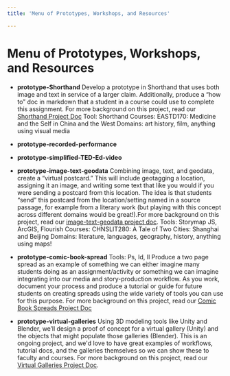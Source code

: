 ```yaml
---
title: 'Menu of Prototypes, Workshops, and Resources'

---
```


# Menu of Prototypes, Workshops, and Resources

* **prototype-Shorthand**
Develop a prototype in Shorthand that uses both image and text in service of a larger claim. Additionally, produce a “how to” doc in markdown that a student in a course could use to complete this assignment. For more background on this project, read our [Shorthand Project Doc](/z4VZIgwWQVKTNq4VocXwew)
Tool: Shorthand
Courses: EASTD170: Medicine and the Self in China and the West
Domains: art history, film, anything using visual media

* **prototype-recorded-performance**


* **prototype-simplified-TED-Ed-video**

* **prototype-image-text-geodata**
Combining image, text, and geodata, create a “virtual postcard.” This will include geotagging a location, assigning it an image, and writing some text that like you would if you were sending a postcard from this location. The idea is that students “send” this postcard from the location/setting named in a source passage, for example from a literary work (but playing with this concept across different domains would be great!).For more background on this project, read our [image-text-geodata project doc](/rBe8VcJTQs2mH1hvxK8_dg).
Tools: Storymap JS, ArcGIS, Flourish
Courses: CHNSLIT280: A Tale of Two Cities: Shanghai and Beijing
Domains: literature, languages, geography, history, anything using maps!

* **prototype-comic-book-spread**
Tools: Ps, Id, Il
Produce a two page spread as an example of something we can either imagine many students doing as an assignment/activity or something we can imagine integrating into our media and story-production workflow. As you work, document your process and produce a tutorial or guide for future students on creating spreads using the wide variety of tools you can use for this purpose. For more background on this project, read our [Comic Book Spreads Project Doc](/D27SUVILRPiuLeeAv0OD7Q)

* **prototype-virtual-galleries**
Using 3D modeling tools like Unity and Blender, we’ll design a proof of concept for a virtual gallery (Unity) and the objects that might populate those galleries (Blender). This is an ongoing project, and we'd love to have great examples of workflows, tutorial docs, and the galleries themselves so we can show these to faculty and courses. For more background on this project, read our [Virtual Galleries Project Doc](/bHDTyoIbQim66bFp1HcLyw).
